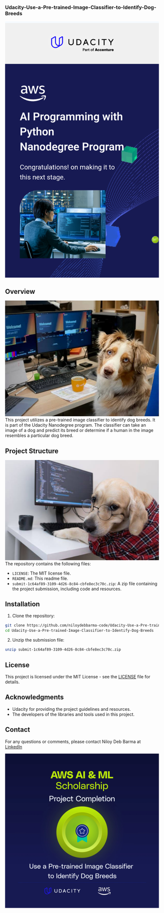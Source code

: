 ### Udacity-Use-a-Pre-trained-Image-Classifier-to-Identify-Dog-Breeds

![Udacity](https://github.com/niloydebbarma-code/Udacity-Use-a-Pre-trained-Image-Classifier-to-Identify-Dog-Breeds/blob/d63053c4b4086c3f51a36e4e920d3a016ec51421/Picture%20for%20readme%20file/Screenshot_20240620-200244.png)
## Overview

![Alt Text](https://github.com/niloydebbarma-code/Udacity-Use-a-Pre-trained-Image-Classifier-to-Identify-Dog-Breeds/blob/d5288d5b8d40aaaaeb9947b412bce4c49db1f1b2/Picture%20for%20readme%20file/images%20(1)_072208%20(1).jpeg)
This project utilizes a pre-trained image classifier to identify dog breeds. It is part of the Udacity Nanodegree program. The classifier can take an image of a dog and predict its breed or determine if a human in the image resembles a particular dog breed.

## Project Structure

![Alt Text](https://github.com/niloydebbarma-code/Udacity-Use-a-Pre-trained-Image-Classifier-to-Identify-Dog-Breeds/blob/d5288d5b8d40aaaaeb9947b412bce4c49db1f1b2/Picture%20for%20readme%20file/images_072212.jpeg)
The repository contains the following files:

- `LICENSE`: The MIT license file.
- `README.md`: This readme file.
- `submit-1c64af89-3109-4d26-8c84-cbfe8ec3c70c.zip`: A zip file containing the project submission, including code and resources.

## Installation

1. Clone the repository:

```bash
git clone https://github.com/niloydebbarma-code/Udacity-Use-a-Pre-trained-Image-Classifier-to-Identify-Dog-Breeds.git
cd Udacity-Use-a-Pre-trained-Image-Classifier-to-Identify-Dog-Breeds
```

2. Unzip the submission file:

```bash
unzip submit-1c64af89-3109-4d26-8c84-cbfe8ec3c70c.zip
```

## License

This project is licensed under the MIT License - see the [LICENSE](LICENSE) file for details.

## Acknowledgments

- Udacity for providing the project guidelines and resources.
- The developers of the libraries and tools used in this project.

## Contact

For any questions or comments, please contact Niloy Deb Barma at [LinkedIn](https://www.linkedin.com/in/niloydebbarmacpscr)

![Alt Text](https://github.com/niloydebbarma-code/Udacity-Use-a-Pre-trained-Image-Classifier-to-Identify-Dog-Breeds/blob/b45080c300477fffa734c0079b6a90575f1cb660/Picture%20for%20readme%20file/p1-completed-aws-winter.png)
